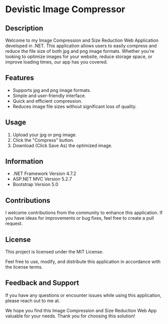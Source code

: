 # Devistic Image Compressor

## Description

Welcome to my Image Compression and Size Reduction Web Application developed in .NET. This application allows users to easily compress and reduce the file size of both jpg and png image formats. Whether you're looking to optimize images for your website, reduce storage space, or improve loading times, our app has you covered.

## Features

- Supports jpg and png image formats.
- Simple and user-friendly interface.
- Quick and efficient compression.
- Reduces image file sizes without significant loss of quality.

## Usage

1. Upload your jpg or png image.
2. Click the "Compress" button. 
3. Download (Click Save As) the optimized image.

## Information

- .NET Framework Version 4.7.2
- ASP.NET MVC Version 5.2.7
- Bootstrap Version 5.0

## Contributions

I welcome contributions from the community to enhance this application. If you have ideas for improvements or bug fixes, feel free to create a pull request.

## License

This project is licensed under the MIT License.

Feel free to use, modify, and distribute this application in accordance with the license terms.

## Feedback and Support

If you have any questions or encounter issues while using this application, please reach out to me at.

We hope you find this Image Compression and Size Reduction Web App valuable for your needs. Thank you for choosing this solution!


